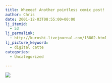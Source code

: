 ```yaml
---
title: Wheeee! Another pointless comic post!
author: Chris
date: 2001-12-03T08:55:00+00:00
lj_itemid:
  - 53
lj_permalink:
  - http://kuroshi.livejournal.com/13802.html
lj_picture_keyword:
  - digital catte
categories:
  - Uncategorized

---
```

<img src="https://i2.wp.com/www.bobandgeorge.com/Plague/Archive/misadventures26.jpg?w=840" data-recalc-dims="1" />
